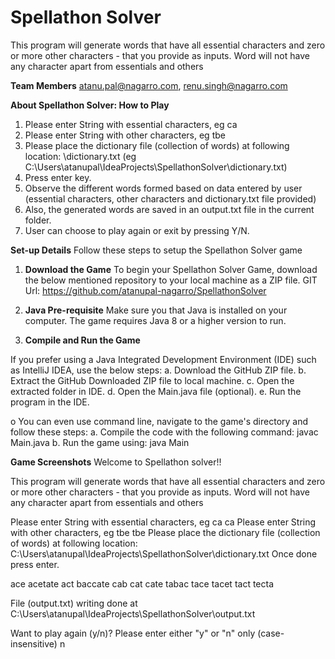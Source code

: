 # **Spellathon Solver**

This program will generate words that have all essential characters and zero or more other characters - that you provide as inputs.
Word will not have any character apart from essentials and others

**Team Members**
atanu.pal@nagarro.com, renu.singh@nagarro.com

**About Spellathon Solver: How to Play**

1.	Please enter String with essential characters, eg ca
2.	Please enter String with other characters, eg tbe
3.	Please place the dictionary file (collection of words) at following location: <complete path>\dictionary.txt (eg C:\Users\atanupal\IdeaProjects\SpellathonSolver\dictionary.txt)
4.	Press enter key.
5.	Observe the different words formed based on data entered by user (essential characters, other characters and dictionary.txt file provided)
6.	Also, the generated words are saved in an output.txt file in the current folder.
7.	User can choose to play again or exit by pressing Y/N.



**Set-up Details**
Follow these steps to setup the Spellathon Solver game

1. **Download the Game** To begin your Spellathon Solver Game, download the below mentioned repository to your local machine as a ZIP file.
GIT Url: https://github.com/atanupal-nagarro/SpellathonSolver

2. **Java Pre-requisite** Make sure you that Java is installed on your computer. The game requires Java 8 or a higher version to run.

3. **Compile and Run the Game**

If you prefer using a Java Integrated Development Environment (IDE) such as IntelliJ IDEA, use the below steps: 
a. Download the GitHub ZIP file.
b. Extract the GitHub Downloaded ZIP file to local machine.
c. Open the extracted folder in IDE.
d. Open the Main.java file (optional).
e. Run the program in the IDE.

o You can even use command line, navigate to the game's directory and follow these steps:
a. Compile the code with the following command: javac Main.java	
b. Run the game using: java Main

**Game Screenshots**
Welcome to Spellathon solver!! 


This program will generate words that have all essential characters and zero or more other characters - that you provide as inputs.
Word will not have any character apart from essentials and others


Please enter String with essential characters, eg ca
ca
Please enter String with other characters, eg tbe
tbe
Please place the dictionary file (collection of words) at following location: C:\Users\atanupal\IdeaProjects\SpellathonSolver\dictionary.txt Once done press enter.

ace
acetate
act
baccate
cab
cat
cate
tabac
tace
tacet
tact
tecta


File (output.txt) writing done at C:\Users\atanupal\IdeaProjects\SpellathonSolver\output.txt


Want to play again (y/n)? Please enter either "y" or "n" only (case-insensitive)
n

